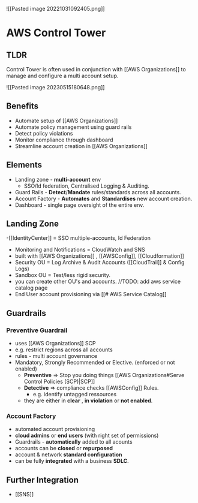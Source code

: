 ![[Pasted image 20221031092405.png]]
# AWS Control Tower

## TLDR
Control Tower is often used in conjunction with [[AWS Organizations]]
to manage and configure a multi account setup.

![[Pasted image 20230515180648.png]]


## Benefits
- Automate setup of [[AWS Organizations]]
- Automate policy management using guard rails
- Detect policy violations
- Monitor compliance through dashboard
- Streamline account creation in [[AWS Organizations]]

## Elements
- Landing zone - **multi-account** env
	- SSO/Id federation, Centralised Logging & Auditing.
- Guard Rails - **Detect**/**Mandate** rules/standards across all accounts.
- Account Factory - **Automates** and **Standardises** new account creation.
- Dashboard - single page oversight of the entire env.

## Landing Zone
-[[IdentityCenter]] = SSO  multiple-accounts, Id Federation
- Monitoring and Notifications = CloudWatch and SNS
- built with [[AWS Organizations]] , [[AWSConfig]], [[Cloudformation]]
- Security OU = Log Archive & Audit Accounts ([[CloudTrail]] & Config Logs)
- Sandbox OU = Test/less rigid security.
- you can create other OU's and accounts.
//TODO: add aws service catalog page
- End User account provisioning via [[# AWS Service Catalog]]

## Guardrails

### Preventive Guardrail
- uses [[AWS Organizations]] SCP
- e.g. restrict regions across all accounts
- rules - multi account governance
- Mandatory, Strongly Recommended or Elective. (enforced or not enabled)
	- **Preventive** => Stop you doing things  [[AWS Organizations#Serve Control Policies (SCP)|SCP]]
	- **Detective** => compliance checks [[AWSConfig]] Rules.
		-  e.g. identify untagged ressources
	- they are either in **clear** , **in violation** or **not enabled**.

### Account Factory
- automated account provisioning
- **cloud admins** or **end users** (with right set of permissions)
- Guardrails - **automatically** added to all acounts
- accounts can be **closed** or **repurposed**
- account & network **standard configuration**
- can be fully **integrated** with a business **SDLC**.


## Further Integration
- [[SNS]]